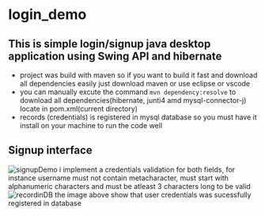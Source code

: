 # login_demo
## This is simple login/signup java desktop application using Swing API and hibernate

- project was build with maven so if you want to build it fast and download all dependencies easily just download maven or use eclipse or vscode
- you can manually excute the command `mvn dependency:resolve` to download all dependencies(hibernate, junti4 amd mysql-connector-j) locate in pom.xml(current directory)
- records (credentials) is registered in mysql database so you must have it install on your machine to run the code well

## Signup interface

![signupDemo](https://user-images.githubusercontent.com/48497693/133979762-0ed33ce4-c168-4359-ac8e-e02a53f4d7dd.gif)
i implement a credentials validation for both fields, for instance username must not contain metacharacter, must start with alphanumeric characters and must be atleast 3 characters long to be valid
![recordinDB](https://user-images.githubusercontent.com/48497693/133981044-d8c70a7f-b9e7-48f1-896d-4b62cf9b456f.png)
the image above show that user credentials was sucessfully registered in database
